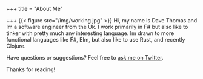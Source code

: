 +++
title = "About Me"

+++
{{< figure src="/img/working.jpg" >}}
Hi, my name is Dave Thomas and Im a software engineer from the Uk.  I work primarily in F# but also like to tinker with pretty much any interesting language.  Im drawn to more functional languages like F#, Elm, but also like to use Rust, and recently Clojure.  

Have questions or suggestions? Feel free to [ask me on Twitter](https://twitter.com/7sharp9_exhumed).

Thanks for reading!

